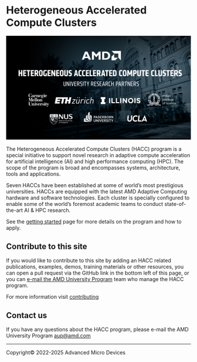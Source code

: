 # Heterogeneous Accelerated Compute Clusters

<img src="images/AMD-HACC_Banner.jpg" alt="Hetrogeneous Accelerated Compute Cluster banner image showing university partner logos: CMU, ETH Zurich, UIUC, IISc, National Univesity Singapore, Paderborn University, UCLA" class="responsive">

The Heterogeneous Accelerated Compute Clusters (HACC) program is a special initiative to support novel research in adaptive compute acceleration for artificial intelligence (AI) and high performance computing (HPC). The scope of the program is broad and encompasses systems, architecture, tools and applications.

Seven HACCs have been established at some of world’s most prestigious universities. HACCs are equipped with the latest AMD Adaptive Computing hardware and software technologies. Each cluster is specially configured to enable some of the world’s foremost academic teams to conduct state-of-the-art AI & HPC research.

See the [getting started](./get-started.html) page for more details on the program and how to apply.

## Contribute to this site

If you would like to contribute to this site by adding an HACC related publications, examples, demos, training materials or other resources, you can open a pull request via the GitHub link in the bottom left of this page, or you can [e-mail the AMD University Program](mailto:aup@amd.com) team who manage the HACC program.

For more information visit [contributing](contributing.md)

## Contact us

If you have any questions about the HACC program, please e-mail the AMD University Program <aup@amd.com>

---------------------------------------
<p class="copyright">Copyright&copy; 2022-2025 Advanced Micro Devices</p>